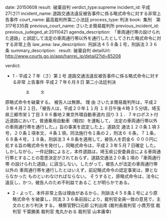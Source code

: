 
date: 20150608
result:  破棄自判
verdict_type:supreme
incident_id: 平成27(さ)1
incident_name: 道路交通法違反被告事件に係る略式命令に対する非常上告事件
court_name: 最高裁判所第二小法廷
process_type: 判決
book:  集刑　第317号335頁
previous_court_name: さいたま簡易裁判所
previous_incident_id: 
previous_judeged_at:20110421
agenda_description:  「車両通行帯の設けられた道路」と誤認して法定の車両通行帯以外を通行したとしてされた略式命令に対する非常上告
law_area: 
law_description:  刑訴法４５８条１号，刑訴法３３６条
summary_description:  
result:  破棄自判
detailUrl: http://www.courts.go.jp/app/hanrei_jp/detail2?id=85208

verdict:

- 1 - 
平成２７年（さ）第１号 道路交通法違反被告事件に係る略式命令に対する非常
上告事件 
平成２７年６月８日 第二小法廷判決 
 
            主     文 
原略式命令を破棄する。 
被告人は無罪。 
            理     由 
 さいたま簡易裁判所は，平成２３年４月２１日，「被告人は，平成２０年１１月
１８日午後４時３５分頃，埼玉県三郷市栄１丁目３８６番地２東京外環自動車道内
回り３１．７キロポスト付近道路において，普通乗用自動車（軽四）を運転して，
法定の車両通行帯以外の車両通行帯を通行した。」旨の事実を認定した上，道路交
通法１２０条１項３号，２０条１項本文，４条１項，同法施行令１条の２，刑法６
６条，７１条，６８条４号，１８条，刑訴法３４８条を適用して，被告人を罰金６
０００円に処する旨の略式命令を発付し，同略式命令は，平成２３年５月７日確定
した。 
 しかしながら，一件記録によると，本件道路は，埼玉県公安委員会による車両通
行帯とすることの意思決定がされておらず，道路交通法２０条１項の「車両通行帯
の設けられた道路」に該当しない。したがって，被告人が法定の車両通行帯以外の
車両通行帯を通行したとはいえず，前記略式命令の認定事実は，罪とならなかった
ものといわなければならない。 
 そうすると，原略式命令は，法令に違反し，かつ，被告人のため不利益であるこ
とが明らかである。 
- 2 - 
 よって，本件非常上告は理由があるから，刑訴法４５８条１号により原略式命令
を破棄し，同法３３６条前段により，裁判官全員一致の意見で，主文のとおり判決
する。 
 検察官野口元郎 公判出席 
(裁判長裁判官 小貫芳信 裁判官 千葉勝美 裁判官 鬼丸かおる 裁判官 
山本庸幸) 

                    